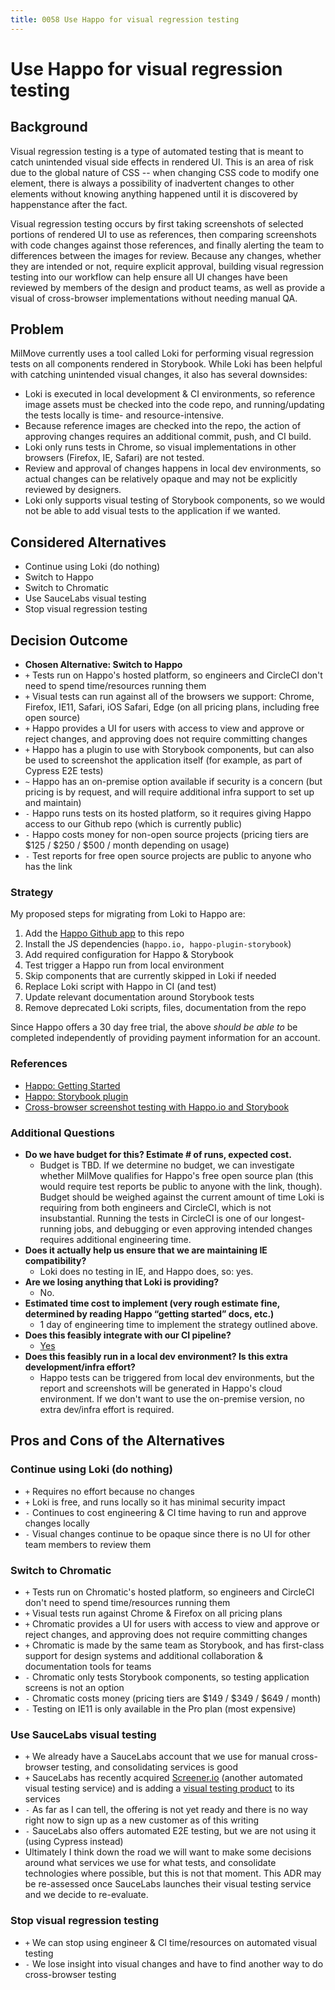 ```yaml
---
title: 0058 Use Happo for visual regression testing
---
```

# Use Happo for visual regression testing

## Background

Visual regression testing is a type of automated testing that is meant to catch unintended visual side effects in rendered UI. This is an area of risk due to the global nature of CSS -- when changing CSS code to modify one element, there is always a possibility of inadvertent changes to other elements without knowing anything happened until it is discovered by happenstance after the fact.

Visual regression testing occurs by first taking screenshots of selected portions of rendered UI to use as references, then comparing screenshots with code changes against those references, and finally alerting the team to differences between the images for review. Because any changes, whether they are intended or not, require explicit approval, building visual regression testing into our workflow can help ensure all UI changes have been reviewed by members of the design and product teams, as well as provide a visual of cross-browser implementations without needing manual QA.

## Problem

MilMove currently uses a tool called Loki for performing visual regression tests on all components rendered in Storybook. While Loki has been helpful with catching unintended visual changes, it also has several downsides:

- Loki is executed in local development & CI environments, so reference image assets must be checked into the code repo, and running/updating the tests locally is time- and resource-intensive.
- Because reference images are checked into the repo, the action of approving changes requires an additional commit, push, and CI build.
- Loki only runs tests in Chrome, so visual implementations in other browsers (Firefox, IE, Safari) are not tested.
- Review and approval of changes happens in local dev environments, so actual changes can be relatively opaque and may not be explicitly reviewed by designers.
- Loki only supports visual testing of Storybook components, so we would not be able to add visual tests to the application if we wanted.

## Considered Alternatives

- Continue using Loki (do nothing)
- Switch to Happo
- Switch to Chromatic
- Use SauceLabs visual testing
- Stop visual regression testing

## Decision Outcome

- **Chosen Alternative: Switch to Happo**
- `+` Tests run on Happo's hosted platform, so engineers and CircleCI don't need to spend time/resources running them
- `+` Visual tests can run against all of the browsers we support: Chrome, Firefox, IE11, Safari, iOS Safari, Edge (on all pricing plans, including free open source)
- `+` Happo provides a UI for users with access to view and approve or reject changes, and approving does not require committing changes
- `+` Happo has a plugin to use with Storybook components, but can also be used to screenshot the application itself (for example, as part of Cypress E2E tests)
- `~` Happo has an on-premise option available if security is a concern (but pricing is by request, and will require additional infra support to set up and maintain)
- `-` Happo runs tests on its hosted platform, so it requires giving Happo access to our Github repo (which is currently public)
- `-` Happo costs money for non-open source projects (pricing tiers are $125 / $250 / \$500 / month depending on usage)
- `-` Test reports for free open source projects are public to anyone who has the link

### Strategy

My proposed steps for migrating from Loki to Happo are:

1. Add the [Happo Github app](https://github.com/apps/happo) to this repo
1. Install the JS dependencies (`happo.io, happo-plugin-storybook`)
1. Add required configuration for Happo & Storybook
1. Test trigger a Happo run from local environment
1. Skip components that are currently skipped in Loki if needed
1. Replace Loki script with Happo in CI (and test)
1. Update relevant documentation around Storybook tests
1. Remove deprecated Loki scripts, files, documentation from the repo

Since Happo offers a 30 day free trial, the above _should be able to_ be completed independently of providing payment information for an account.

### References

- [Happo: Getting Started](https://docs.happo.io/docs/getting-started)
- [Happo: Storybook plugin](https://docs.happo.io/docs/storybook)
- [Cross-browser screenshot testing with Happo.io and Storybook](https://medium.com/happo-io/cross-browser-screenshot-testing-with-happo-io-and-storybook-bfb0b848a97a)

### Additional Questions

- **Do we have budget for this? Estimate # of runs, expected cost.**
  - Budget is TBD. If we determine no budget, we can investigate whether MilMove qualifies for Happo's free open source plan (this would require test reports be public to anyone with the link, though). Budget should be weighed against the current amount of time Loki is requiring from both engineers and CircleCI, which is not insubstantial. Running the tests in CircleCI is one of our longest-running jobs, and debugging or even approving intended changes requires additional engineering time.
- **Does it actually help us ensure that we are maintaining IE compatibility?**
  - Loki does no testing in IE, and Happo does, so: yes.
- **Are we losing anything that Loki is providing?**
  - No.
- **Estimated time cost to implement (very rough estimate fine, determined by reading Happo “getting started” docs, etc.)**
  - 1 day of engineering time to implement the strategy outlined above.
- **Does this feasibly integrate with our CI pipeline?**
  - [Yes](https://docs.happo.io/docs/continuous-integration#happo-ci-circleci)
- **Does this feasibly run in a local dev environment? Is this extra development/infra effort?**
  - Happo tests can be triggered from local dev environments, but the report and screenshots will be generated in Happo's cloud environment. If we don't want to use the on-premise version, no extra dev/infra effort is required.

## Pros and Cons of the Alternatives

### Continue using Loki (do nothing)

- `+` Requires no effort because no changes
- `+` Loki is free, and runs locally so it has minimal security impact
- `-` Continues to cost engineering & CI time having to run and approve changes locally
- `-` Visual changes continue to be opaque since there is no UI for other team members to review them

### Switch to Chromatic

- `+` Tests run on Chromatic's hosted platform, so engineers and CircleCI don't need to spend time/resources running them
- `+` Visual tests run against Chrome & Firefox on all pricing plans
- `+` Chromatic provides a UI for users with access to view and approve or reject changes, and approving does not require committing changes
- `+` Chromatic is made by the same team as Storybook, and has first-class support for design systems and additional collaboration & documentation tools for teams
- `-` Chromatic only tests Storybook components, so testing application screens is not an option
- `-` Chromatic costs money (pricing tiers are $149 / $349 / \$649 / month)
- `-` Testing on IE11 is only available in the Pro plan (most expensive)

### Use SauceLabs visual testing

- `+` We already have a SauceLabs account that we use for manual cross-browser testing, and consolidating services is good
- `+` SauceLabs has recently acquired [Screener.io](https://screener.io/) (another automated visual testing service) and is adding a [visual testing product](https://saucelabs.com/platform/visual-testing) to its services
- `-` As far as I can tell, the offering is not yet ready and there is no way right now to sign up as a new customer as of this writing
- `-` SauceLabs also offers automated E2E testing, but we are not using it (using Cypress instead)
- Ultimately I think down the road we will want to make some decisions around what services we use for what tests, and consolidate technologies where possible, but this is not that moment. This ADR may be re-assessed once SauceLabs launches their visual testing service and we decide to re-evaluate.

### Stop visual regression testing

- `+` We can stop using engineer & CI time/resources on automated visual testing
- `-` We lose insight into visual changes and have to find another way to do cross-browser testing
